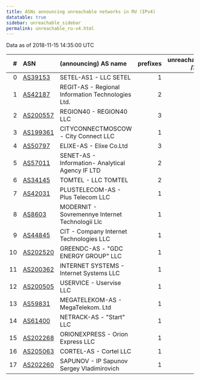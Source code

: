 ```yaml
---
title: ASNs announcing unreachable networks in RU (IPv4)
datatable: true
sidebar: unreachable_sidebar
permalink: unreachable_ru-v4.html
---
```


Data as of 2018-11-15 14:35:00 UTC


<div class="datatable-begin"></div>

|   # | ASN                                      | (announcing) AS name                              |   prefixes |   unreachable /24s |
|----:|:-----------------------------------------|:--------------------------------------------------|-----------:|-------------------:|
|   0 | [AS39153](unreachable_AS39153-v4.html)   | SETEL-AS1 - LLC SETEL                             |          1 |                 16 |
|   1 | [AS42187](unreachable_AS42187-v4.html)   | REGIT-AS - Regional Information Technologies Ltd. |          2 |                  5 |
|   2 | [AS200557](unreachable_AS200557-v4.html) | REGION40 - REGION40 LLC                           |          3 |                  4 |
|   3 | [AS199361](unreachable_AS199361-v4.html) | CITYCONNECTMOSCOW - City Connect LLC              |          1 |                  4 |
|   4 | [AS50797](unreachable_AS50797-v4.html)   | ELIXE-AS - Elixe Co.Ltd                           |          3 |                  4 |
|   5 | [AS57011](unreachable_AS57011-v4.html)   | SENET-AS - Information- Analytical Agency IF LTD  |          2 |                  2 |
|   6 | [AS34145](unreachable_AS34145-v4.html)   | TOMTEL - LLC TOMTEL                               |          2 |                  2 |
|   7 | [AS42031](unreachable_AS42031-v4.html)   | PLUSTELECOM-AS - Plus Telecom LLC                 |          1 |                  2 |
|   8 | [AS8603](unreachable_AS8603-v4.html)     | MODERNIT - Sovremennye Internet Technologii Llc   |          1 |                  1 |
|   9 | [AS44845](unreachable_AS44845-v4.html)   | CIT - Company Internet Technologies LLC           |          1 |                  1 |
|  10 | [AS202520](unreachable_AS202520-v4.html) | GREENDC-AS - "GDC ENERGY GROUP" LLC               |          1 |                  1 |
|  11 | [AS200362](unreachable_AS200362-v4.html) | INTERNET SYSTEMS - Internet Systems LLC           |          1 |                  1 |
|  12 | [AS200505](unreachable_AS200505-v4.html) | USERVICE - Uservise LLC                           |          1 |                  1 |
|  13 | [AS59831](unreachable_AS59831-v4.html)   | MEGATELEKOM-AS - MegaTelekom. Ltd                 |          1 |                  1 |
|  14 | [AS61400](unreachable_AS61400-v4.html)   | NETRACK-AS - "Start" LLC                          |          1 |                  1 |
|  15 | [AS202268](unreachable_AS202268-v4.html) | ORIONEXPRESS - Orion Express LLC                  |          1 |                  1 |
|  16 | [AS205063](unreachable_AS205063-v4.html) | CORTEL-AS - Cortel LLC                            |          1 |                  1 |
|  17 | [AS202260](unreachable_AS202260-v4.html) | SAPUNOV - IP Sapunov Sergey Vladimirovich         |          1 |                  1 |

<div class="datatable-end"></div>
